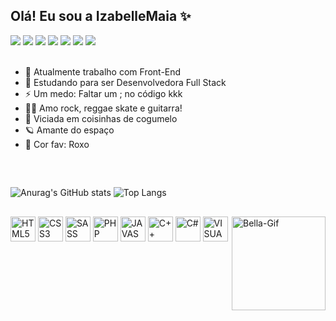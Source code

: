## Olá! Eu sou a IzabelleMaia ✨

<div>
  <a href="https://www.instagram.com/izabellefancini/" target="_blank"><img src="https://img.shields.io/badge/Instagram-E4405F?style=for-the-badge&logo=instagram&logoColor=white" target="_blank"></a>
  <a href="" target="_blank"><img src="https://img.shields.io/badge/LinkedIn-0077B5?style=for-the-badge&logo=linkedin&logoColor=white" target="_blank"></a>
  <a href="" target="_blank"><img src="https://img.shields.io/badge/Gmail-D14836?style=for-the-badge&logo=gmail&logoColor=white" target="_blank"></a>
  <a href="" target="_blank"><img src="https://img.shields.io/badge/YouTube-FF0000?style=for-the-badge&logo=youtube&logoColor=white" target="_blank"></a>
  <a href="" target="_blank"><img src="https://img.shields.io/badge/Figma-F24E1E?style=for-the-badge&logo=figma&logoColor=white" target="_blank"></a>
  <a href="" target="_blank"><img src="https://img.shields.io/badge/Epic%20Games-313131?style=for-the-badge&logo=Epic%20Games&logoColor=white" target="_blank"></a>
  <a href="" target="_blank"><img src="https://img.shields.io/badge/Crunchyroll-F47521?style=for-the-badge&logo=crunchyroll&logoColor=white" target="_blank"></a>
</div>
<br>

- 💼 Atualmente trabalho com Front-End
- 🌱 Estudando para ser Desenvolvedora Full Stack
- ⚡ Um medo: Faltar um ; no código kkk
- 🤟🏼 Amo rock, reggae skate e guitarra!
- 🍄 Viciada em coisinhas de cogumelo
- 🪐 Amante do espaço
- 💜 Cor fav: Roxo
  
##
<br>

![Anurag's GitHub stats](https://github-readme-stats.vercel.app/api?username=IzabelleMaia&show_icons=true&theme=tokyonight&locale=pt-br)
![Top Langs](https://github-readme-stats.vercel.app/api/top-langs/?username=IzabelleMaia&layout=compact)

##

<div>
  <img src="https://cdn.jsdelivr.net/gh/devicons/devicon@latest/icons/html5/html5-original-wordmark.svg" alt="HTML5" width="40" height="40"/>
  <img src="https://cdn.jsdelivr.net/gh/devicons/devicon@latest/icons/css3/css3-original-wordmark.svg" alt="CSS3" width="40" height="40"/>
  <img src="https://cdn.jsdelivr.net/gh/devicons/devicon@latest/icons/sass/sass-original.svg" alt="SASS" width="40" height="40"/>
  <img src="https://cdn.jsdelivr.net/gh/devicons/devicon@latest/icons/php/php-original.svg" alt="PHP" width="40" height="40"/>
  <img src="https://cdn.jsdelivr.net/gh/devicons/devicon@latest/icons/javascript/javascript-original.svg" alt="JAVASCRIPT" width="40" height="40"/>
  <img src="https://cdn.jsdelivr.net/gh/devicons/devicon@latest/icons/cplusplus/cplusplus-original.svg" alt="C++" width="40" height="40"/>
  <img src="https://cdn.jsdelivr.net/gh/devicons/devicon@latest/icons/csharp/csharp-original.svg" alt="C#" width="40" height="40"/>
  <img src="https://cdn.jsdelivr.net/gh/devicons/devicon@latest/icons/visualbasic/visualbasic-original.svg" alt="VISUALBASIC" width="40" height="40"/>
  <img align="right" alt="Bella-Gif" src="https://media0.giphy.com/media/v1.Y2lkPTc5MGI3NjExaDVpbmhkandnN3g3eDdyN25oYmhiMGhqeWtqYjU2MXFkZmI5ajcybyZlcD12MV9pbnRlcm5hbF9naWZfYnlfaWQmY3Q9Zw/7eWKCa88vboXZKHahm/giphy.gif" width="150">
</div>
